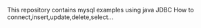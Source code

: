 This repository contains mysql examples using java JDBC
How to connect,insert,update,delete,select...